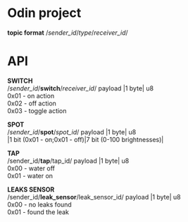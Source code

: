 # Odin project

**topic format**
/_sender_id_/_type_/_receiver_id_/

# API
**SWITCH**<br/>
/_sender_id_/**switch**/_receiver_id_/
payload |1 byte| u8<br/>
0x01 - on action<br/>
0x02 - off action<br/>
0x03 - toggle action<br/>

**SPOT**<br/>
/_sender_id_/**spot**/_spot_id_/
payload |1 byte| u8<br/>
|1 bit (0x01 - on;0x01 - off)|7 bit (0-100 brightnesses)|<br/>


**TAP**<br/>
/sender_id/**tap**/tap_id/ payload |1 byte| u8<br/>
0x00 - water off<br/>
0x01 - water on<br/>

**LEAKS SENSOR**<br/>
/sender_id/**leak_sensor**/leak_sensor_id/ payload |1 byte| u8<br/>
0x00 - no leaks found<br/>
0x01 - found the leak<br/>
 

